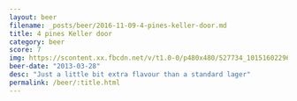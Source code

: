 ```yaml
---
layout: beer
filename: _posts/beer/2016-11-09-4-pines-keller-door.md
title: 4 pines Keller door
category: beer
score: 7
img: https://scontent.xx.fbcdn.net/v/t1.0-0/p480x480/527734_10151602296568745_390928601_n.jpg?_nc_cat=109&_nc_ht=scontent.xx&oh=15ee4b06ee187c6a2431c495a2e7e576&oe=5C71BEB1
beer-date: "2013-03-28"
desc: "Just a little bit extra flavour than a standard lager"
permalink: /beer/:title.html
---
```

